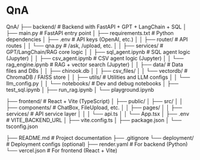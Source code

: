 # QnA

QnA/
├── backend/                    # Backend with FastAPI + GPT + LangChain + SQL
│   ├── main.py                 # FastAPI entry point
│   ├── requirements.txt        # Python dependencies
│   ├── .env                    # API keys (OpenAI, etc.)
│
│   ├── router/                 # API routes
│   │   └── qna.py              # /ask, /upload, etc.
│
│   ├── services/               # GPT/LangChain/RAG core logic
│   │   ├── sql_agent.ipynb     # SQL agent logic (Jupyter)
│   │   ├── csv_agent.ipynb     # CSV agent logic (Jupyter)
│   │   └── rag_engine.ipynb    # RAG + vector search (Jupyter)
│
│   ├── data/                   # Data files and DBs
│   │   ├── chinook.db
│   │   ├── csv_files/
│   │   └── vectordb/           # ChromaDB / FAISS store
│
│   ├── utils/                  # Utilities and LLM configs
│   │   └── llm_config.py
│
│   └── notebooks/              # Dev and debug notebooks
│       ├── test_sql.ipynb
│       ├── run_rag.ipynb
│       └── playground.ipynb

├── frontend/                   # React + Vite (TypeScript)
│   ├── public/
│   ├── src/
│   │   ├── components/         # ChatBox, FileUpload, etc.
│   │   ├── pages/
│   │   ├── services/           # API service layer
│   │   │   └── api.ts
│   │   └── App.tsx
│   ├── .env                    # VITE_BACKEND_URL
│   ├── vite.config.ts
│   ├── package.json
│   └── tsconfig.json

├── README.md                   # Project documentation
├── .gitignore
└── deployment/                 # Deployment configs (optional)
    ├── render.yaml             # For backend (Python)
    └── vercel.json             # For frontend (React + Vite)
